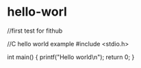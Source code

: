 # hello-worl
//first test for fithub



//C hello world example
#include <stdio.h>
 
int main()
{
  printf("Hello world\n");
  return 0;
}
